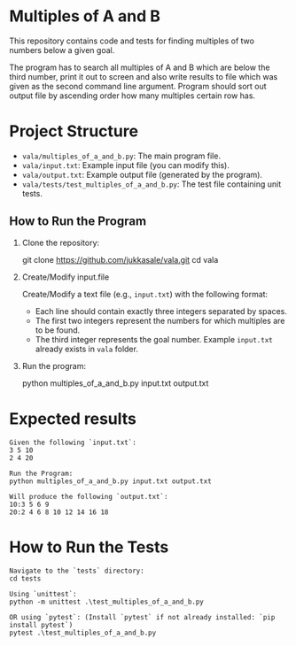 # Multiples of A and B

This repository contains code and tests for finding multiples of two numbers below a given goal.

The program has to search all multiples of A and B which are below the third number, print it 
out to screen and also write results to file which was given as the second command line argument.
Program should sort out output file by ascending order how many multiples certain row has.

# Project Structure
- `vala/multiples_of_a_and_b.py`: The main program file.
- `vala/input.txt`: Example input file (you can modify this).
- `vala/output.txt`: Example output file (generated by the program).
- `vala/tests/test_multiples_of_a_and_b.py`: The test file containing unit tests.

## How to Run the Program

1. Clone the repository:

    git clone https://github.com/jukkasale/vala.git
    cd vala

2. Create/Modify input.file

    Create/Modify a text file (e.g., `input.txt`) with the following format:
    - Each line should contain exactly three integers separated by spaces.
    - The first two integers represent the numbers for which multiples are to be found.
    - The third integer represents the goal number.
    Example `input.txt` already exists in `vala` folder. 

3. Run the program:

    python multiples_of_a_and_b.py input.txt output.txt

# Expected results

    Given the following `input.txt`:
    3 5 10
    2 4 20

    Run the Program:
    python multiples_of_a_and_b.py input.txt output.txt

    Will produce the following `output.txt`:
    10:3 5 6 9
    20:2 4 6 8 10 12 14 16 18

# How to Run the Tests

    Navigate to the `tests` directory:
    cd tests

    Using `unittest`:
    python -m unittest .\test_multiples_of_a_and_b.py

    OR using `pytest`: (Install `pytest` if not already installed: `pip install pytest`)
    pytest .\test_multiples_of_a_and_b.py